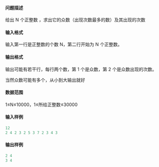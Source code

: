 #### 问题描述

给出 N 个正整数  ，求出它的众数（出现次数最多的数）及其出现的次数

#### 输入格式

输入第一行是正整数的个数 N，第二行开始为 N 个正整数。

#### 输出格式

输出可能有若干行，每行两个数，第 1 个是众数，第 2 个是众数出现的次数。

当然众数可能有多个，从小到大输出就好

#### 数据范围

1≤N≤10000，1≤所给正整数≤30000

#### 输入样例

```c++
12
2 4 2 3 2 5 3 7 2 3 4 3
```

#### 输出样例

```c++
2 4
3 4
```

